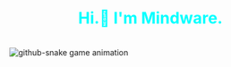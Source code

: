 <h1 align="center" style="color: cyan">
  Hi.👋 I'm Mindware.
</h1>
<br>
<picture>
  <source media="(prefers-color-scheme: dark)" srcset="https://raw.githubusercontent.com/mindware/mindware/output/github-snake-dark.svg" />
  <source media="(prefers-color-scheme: light)" srcset="https://raw.githubusercontent.com/mindware/mindware/output/github-snake.svg" />
  <img alt="github-snake game animation" src="https://raw.githubusercontent.com/mindware/mindware/output/github-snake.svg" />
</picture>
